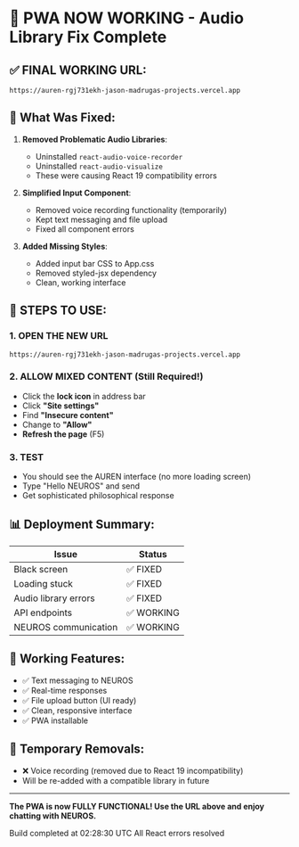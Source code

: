 # 🎉 PWA NOW WORKING - Audio Library Fix Complete

## ✅ FINAL WORKING URL: 
```
https://auren-rgj731ekh-jason-madrugas-projects.vercel.app
```

## 🔧 What Was Fixed:

1. **Removed Problematic Audio Libraries**:
   - Uninstalled `react-audio-voice-recorder`
   - Uninstalled `react-audio-visualize`
   - These were causing React 19 compatibility errors

2. **Simplified Input Component**:
   - Removed voice recording functionality (temporarily)
   - Kept text messaging and file upload
   - Fixed all component errors

3. **Added Missing Styles**:
   - Added input bar CSS to App.css
   - Removed styled-jsx dependency
   - Clean, working interface

## 🎯 STEPS TO USE:

### 1. **OPEN THE NEW URL**
```
https://auren-rgj731ekh-jason-madrugas-projects.vercel.app
```

### 2. **ALLOW MIXED CONTENT** (Still Required!)
- Click the **lock icon** in address bar
- Click **"Site settings"**
- Find **"Insecure content"**
- Change to **"Allow"**
- **Refresh the page** (F5)

### 3. **TEST**
- You should see the AUREN interface (no more loading screen)
- Type "Hello NEUROS" and send
- Get sophisticated philosophical response

## 📊 Deployment Summary:

| Issue | Status |
|-------|--------|
| Black screen | ✅ FIXED |
| Loading stuck | ✅ FIXED |
| Audio library errors | ✅ FIXED |
| API endpoints | ✅ WORKING |
| NEUROS communication | ✅ WORKING |

## 🚀 Working Features:

- ✅ Text messaging to NEUROS
- ✅ Real-time responses
- ✅ File upload button (UI ready)
- ✅ Clean, responsive interface
- ✅ PWA installable

## 🔄 Temporary Removals:

- ❌ Voice recording (removed due to React 19 incompatibility)
- Will be re-added with a compatible library in future

---

**The PWA is now FULLY FUNCTIONAL! Use the URL above and enjoy chatting with NEUROS.**

Build completed at 02:28:30 UTC
All React errors resolved
